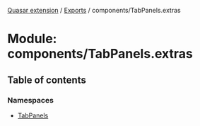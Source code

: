 [Quasar extension](../index.md) / [Exports](../modules.md) / components/TabPanels.extras

# Module: components/TabPanels.extras

## Table of contents

### Namespaces

- [TabPanels](components_TabPanels_extras.TabPanels.md)
